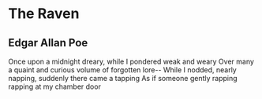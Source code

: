 # The Raven
## Edgar Allan Poe

Once upon a midnight dreary, while I pondered weak and weary
Over many a quaint and curious volume of forgotten lore--
While I nodded, nearly napping, suddenly there came a tapping
As if someone gently rapping rapping at my chamber door